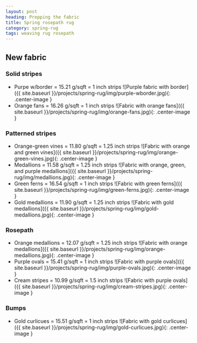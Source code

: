 ```yaml
---
layout: post
heading: Prepping the fabric
title: Spring rosepath rug
category: spring-rug
tags: weaving rug rosepath
---
```


## New fabric

### Solid stripes
* Purpe w/border = 15.21 g/sqft = 1 inch strips
	![Purple fabric with border]({{ site.baseurl }}/projects/spring-rug/img/purple-wborder.jpg){: .center-image }<br />
* Orange fans = 16.26 g/sqft = 1 inch strips
	![Fabric with orange fans]({{ site.baseurl }}/projects/spring-rug/img/orange-fans.jpg){: .center-image }<br />

### Patterned stripes
* Orange-green vines = 11.80 g/sqft = 1.25 inch strips
	![Fabric with orange and green vines]({{ site.baseurl }}/projects/spring-rug/img/orange-green-vines.jpg){: .center-image }<br />
* Medallions = 11.58 g/sqft = 1.25 inch strips
	![Fabric with orange, green, and purple medallions]({{ site.baseurl }}/projects/spring-rug/img/medallions.jpg){: .center-image }<br />
* Green ferns = 16.54 g/sqft = 1 inch strips
	![Fabric with green ferns]({{ site.baseurl }}/projects/spring-rug/img/green-ferns.jpg){: .center-image }<br />
* Gold medallions = 11.90 g/sqft = 1.25 inch strips
	![Fabric with gold medallions]({{ site.baseurl }}/projects/spring-rug/img/gold-medallions.jpg){: .center-image }<br />
	
### Rosepath
* Orange medallions = 12.07 g/sqft = 1.25 inch strips
	![Fabric with orange medallions]({{ site.baseurl }}/projects/spring-rug/img/orange-medallions.jpg){: .center-image }<br />
* Purple ovals = 15.41 g/sqft = 1 inch strips
	![Fabric with purple ovals]({{ site.baseurl }}/projects/spring-rug/img/purple-ovals.jpg){: .center-image }<br />
* Cream stripes = 10.99 g/sqft = 1.5 inch strips
	![Fabric with purple ovals]({{ site.baseurl }}/projects/spring-rug/img/cream-stripes.jpg){: .center-image }<br />

### Bumps
* Gold curlicues = 15.51 g/sqft = 1 inch strips
	![Fabric with gold curlicues]({{ site.baseurl }}/projects/spring-rug/img/gold-curlicues.jpg){: .center-image }<br />
